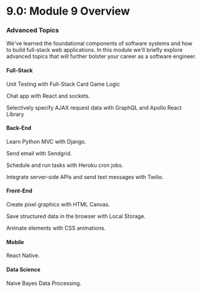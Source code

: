 # 9.0: Module 9 Overview

### **Advanced Topics**

We've learned the foundational components of software systems and how to build full-stack web applications. In this module we'll briefly explore advanced topics that will further bolster your career as a software engineer.

#### Full-Stack

Unit Testing with Full-Stack Card Game Logic

Chat app with React and sockets.

Selectively specify AJAX request data with GraphQL and Apollo React Library

#### Back-End

Learn Python MVC with Django.

Send email with Sendgrid.

Schedule and run tasks with Heroku cron jobs.

Integrate server-side APIs and send text messages with Twilio.

#### Front-End

Create pixel graphics with HTML Canvas.

Save structured data in the browser with Local Storage.

Animate elements with CSS animations.

#### Mobile

React Native.

#### Data Science

Naive Bayes Data Processing.
